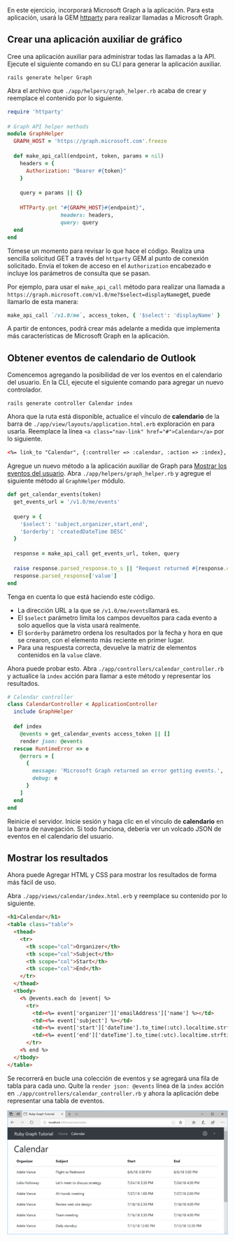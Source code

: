 <!-- markdownlint-disable MD002 MD041 -->

En este ejercicio, incorporará Microsoft Graph a la aplicación. Para esta aplicación, usará la GEM [httparty](https://github.com/jnunemaker/httparty) para realizar llamadas a Microsoft Graph.

## <a name="create-a-graph-helper"></a>Crear una aplicación auxiliar de gráfico

Cree una aplicación auxiliar para administrar todas las llamadas a la API. Ejecute el siguiente comando en su CLI para generar la aplicación auxiliar.

```Shell
rails generate helper Graph
```

Abra el archivo que `./app/helpers/graph_helper.rb` acaba de crear y reemplace el contenido por lo siguiente.

```ruby
require 'httparty'

# Graph API helper methods
module GraphHelper
  GRAPH_HOST = 'https://graph.microsoft.com'.freeze

  def make_api_call(endpoint, token, params = nil)
    headers = {
      Authorization: "Bearer #{token}"
    }

    query = params || {}

    HTTParty.get "#{GRAPH_HOST}#{endpoint}",
                 headers: headers,
                 query: query
  end
end
```

Tómese un momento para revisar lo que hace el código. Realiza una sencilla solicitud GET a través del `httparty` GEM al punto de conexión solicitado. Envía el token de acceso en el `Authorization` encabezado e incluye los parámetros de consulta que se pasan.

Por ejemplo, para usar el `make_api_call` método para realizar una llamada a `https://graph.microsoft.com/v1.0/me?$select=displayName`get, puede llamarlo de esta manera:

```ruby
make_api_call `/v1.0/me`, access_token, { '$select': 'displayName' }
```

A partir de entonces, podrá crear más adelante a medida que implementa más características de Microsoft Graph en la aplicación.

## <a name="get-calendar-events-from-outlook"></a>Obtener eventos de calendario de Outlook

Comencemos agregando la posibilidad de ver los eventos en el calendario del usuario. En la CLI, ejecute el siguiente comando para agregar un nuevo controlador.

```Shell
rails generate controller Calendar index
```

Ahora que la ruta está disponible, actualice el vínculo de **calendario** de la barra de `./app/view/layouts/application.html.erb` exploración en para usarla. Reemplace la línea `<a class="nav-link" href="#">Calendar</a>` por lo siguiente.

```html
<%= link_to "Calendar", {:controller => :calendar, :action => :index}, class: "nav-link#{' active' if controller.controller_name == 'calendar'}" %>
```

Agregue un nuevo método a la aplicación auxiliar de Graph para [Mostrar los eventos del usuario](https://developer.microsoft.com/en-us/graph/docs/api-reference/v1.0/api/user_list_events). Abra `./app/helpers/graph_helper.rb` y agregue el siguiente método al `GraphHelper` módulo.

```ruby
def get_calendar_events(token)
  get_events_url = '/v1.0/me/events'

  query = {
    '$select': 'subject,organizer,start,end',
    '$orderby': 'createdDateTime DESC'
  }

  response = make_api_call get_events_url, token, query

  raise response.parsed_response.to_s || "Request returned #{response.code}" unless response.code == 200
  response.parsed_response['value']
end
```

Tenga en cuenta lo que está haciendo este código.

- La dirección URL a la que se `/v1.0/me/events`llamará es.
- El `$select` parámetro limita los campos devueltos para cada evento a solo aquellos que la vista usará realmente.
- El `$orderby` parámetro ordena los resultados por la fecha y hora en que se crearon, con el elemento más reciente en primer lugar.
- Para una respuesta correcta, devuelve la matriz de elementos contenidos en la `value` clave.

Ahora puede probar esto. Abra `./app/controllers/calendar_controller.rb` y actualice la `index` acción para llamar a este método y representar los resultados.

```ruby
# Calendar controller
class CalendarController < ApplicationController
  include GraphHelper

  def index
    @events = get_calendar_events access_token || []
    render json: @events
  rescue RuntimeError => e
    @errors = [
      {
        message: 'Microsoft Graph returned an error getting events.',
        debug: e
      }
    ]
  end
end
```

Reinicie el servidor. Inicie sesión y haga clic en el vínculo de **calendario** en la barra de navegación. Si todo funciona, debería ver un volcado JSON de eventos en el calendario del usuario.

## <a name="display-the-results"></a>Mostrar los resultados

Ahora puede Agregar HTML y CSS para mostrar los resultados de forma más fácil de uso.

Abra `./app/views/calendar/index.html.erb` y reemplace su contenido por lo siguiente.

```html
<h1>Calendar</h1>
<table class="table">
  <thead>
    <tr>
      <th scope="col">Organizer</th>
      <th scope="col">Subject</th>
      <th scope="col">Start</th>
      <th scope="col">End</th>
    </tr>
  </thead>
  <tbody>
    <% @events.each do |event| %>
      <tr>
        <td><%= event['organizer']['emailAddress']['name'] %></td>
        <td><%= event['subject'] %></td>
        <td><%= event['start']['dateTime'].to_time(:utc).localtime.strftime('%-m/%-d/%y %l:%M %p') %></td>
        <td><%= event['end']['dateTime'].to_time(:utc).localtime.strftime('%-m/%-d/%y %l:%M %p') %></td>
      </tr>
    <% end %>
  </tbody>
</table>
```

Se recorrerá en bucle una colección de eventos y se agregará una fila de tabla para cada uno. Quite la `render json: @events` línea de la `index` acción en `./app/controllers/calendar_controller.rb` y ahora la aplicación debe representar una tabla de eventos.

![Captura de pantalla de la tabla de eventos](./images/add-msgraph-01.png)